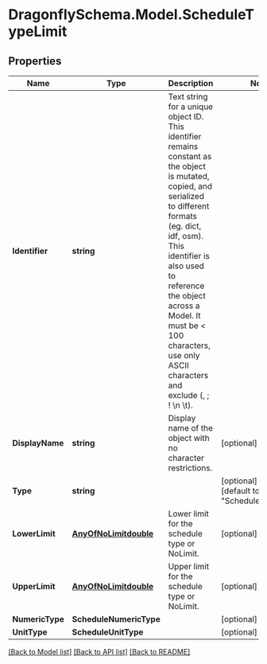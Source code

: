 
# DragonflySchema.Model.ScheduleTypeLimit

## Properties

Name | Type | Description | Notes
------------ | ------------- | ------------- | -------------
**Identifier** | **string** | Text string for a unique object ID. This identifier remains constant as the object is mutated, copied, and serialized to different formats (eg. dict, idf, osm). This identifier is also used to reference the object across a Model. It must be &lt; 100 characters, use only ASCII characters and exclude (, ; ! \\n \\t). | 
**DisplayName** | **string** | Display name of the object with no character restrictions. | [optional] 
**Type** | **string** |  | [optional] [readonly] [default to "ScheduleTypeLimit"]
**LowerLimit** | [**AnyOfNoLimitdouble**](AnyOfNoLimitdouble.md) | Lower limit for the schedule type or NoLimit. | [optional] 
**UpperLimit** | [**AnyOfNoLimitdouble**](AnyOfNoLimitdouble.md) | Upper limit for the schedule type or NoLimit. | [optional] 
**NumericType** | **ScheduleNumericType** |  | [optional] 
**UnitType** | **ScheduleUnitType** |  | [optional] 

[[Back to Model list]](../README.md#documentation-for-models)
[[Back to API list]](../README.md#documentation-for-api-endpoints)
[[Back to README]](../README.md)

